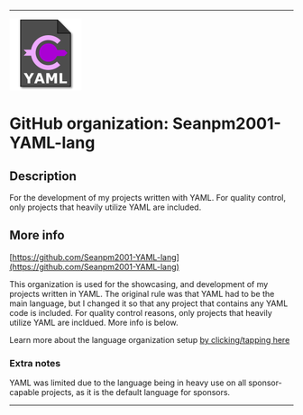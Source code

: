 
***

![YAML2.png failed to load. The file may be missing or corrupt. Check the file path for errors first.](/AdditionalInfo/1/Seanpm2001-YAML-lang/YAML2.png)

# GitHub organization: Seanpm2001-YAML-lang

## Description

For the development of my projects written with YAML. For quality control, only projects that heavily utilize YAML are included.

## More info

[https://github.com/Seanpm2001-YAML-lang](https://github.com/Seanpm2001-YAML-lang)

This organization is used for the showcasing, and development of my projects written in YAML. The original rule was that YAML had to be the main language, but I changed it so that any project that contains any YAML code is included. For quality control reasons, only projects that heavily utilize YAML are incldued. More info is below.

Learn more about the language organization setup [by clicking/tapping here](/AdditionalInfo/LanguageOrgs/README.md)

### Extra notes

YAML was limited due to the language being in heavy use on all sponsor-capable projects, as it is the default language for sponsors.

***
